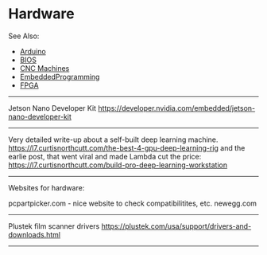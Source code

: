 # Hardware

See Also:

 - [Arduino](Arduino.md)
 - [BIOS](BIOS.md)  
 - [CNC Machines](CNC.md)
 - [EmbeddedProgramming](EmbeddedProgramming.md)
 - [FPGA](FPGA.md)

---

Jetson Nano Developer Kit
https://developer.nvidia.com/embedded/jetson-nano-developer-kit

---

Very detailed write-up about a self-built deep learning machine.
https://l7.curtisnorthcutt.com/the-best-4-gpu-deep-learning-rig
and the earlie post, that went viral and made Lambda cut the price:
https://l7.curtisnorthcutt.com/build-pro-deep-learning-workstation

---

Websites for hardware:

pcpartpicker.com - nice website to check compatibilitites, etc.
newegg.com

---

Plustek film scanner drivers
https://plustek.com/usa/support/drivers-and-downloads.html

---